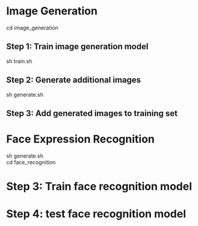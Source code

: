 # Image Generation
cd image_generation
## Step 1: Train image generation model 
sh train.sh 
## Step 2: Generate additional images
sh generate.sh 
## Step 3: Add generated images to training set
# Face Expression Recognition
sh generate.sh \
cd face_recognition
# Step 3: Train face recognition model
# Step 4: test face recognition model
